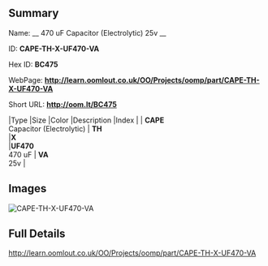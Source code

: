 

## Summary
 
Name: __ 470 uF Capacitor (Electrolytic) 25v __

ID: __CAPE-TH-X-UF470-VA__

Hex ID: __BC475__

WebPage: __http://learn.oomlout.co.uk/OO/Projects/oomp/part/CAPE-TH-X-UF470-VA__

Short URL: __http://oom.lt/BC475__


|Type   |Size   |Color   |Description   |Index   |
| __CAPE__ <br>Capacitor (Electrolytic)  | __TH__<br>   |__X__<br>    |__UF470__<br>470 uF    | __VA__<br> 25v |


## Images
![CAPE-TH-X-UF470-VA](http://oomlout.com/oomp-gen/parts/CAPE-TH-X-UF470-VA/CAPE-TH-X-UF470-VA_420.jpg)

## Full Details

 http://learn.oomlout.co.uk/OO/Projects/oomp/part/CAPE-TH-X-UF470-VA

